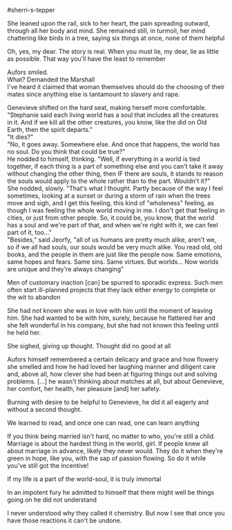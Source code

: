 #sherri-s-tepper

She leaned upon the rail, sick to her heart, the pain spreading outward, through all her body and mind. She remained still, in turmoil, her mind chattering like birds in a tree, saying six things at once, none of them helpful

Oh, yes, my dear. The story is real. When you must lie, my dear, lie as little as possible. That way you'll have the least to remember

Aufors smiled.  
What? Demanded the Marshall  
I've heard it claimed that woman themselves should do the choosing of their mates since anything else is tantamount to slavery and rape.

Genevieve shifted on the hard seat, making herself more comfortable. "Stephanie said each living world has a soul that includes all the creatures in it. And if we kill all the other creatures, you know, like the did on Old Earth, then the spirit departs."  
"It dies?"  
"No, it goes away. Somewhere else. And once that happens, the world has no soul. Do you think that could be true?"  
He nodded to himself, thinking. "Well, if everything in a world is tied together, if each thing is a part of something else and you can't take it away without changing the other thing, then IF there are souls, it stands to reason the souls would apply to the whole rather than to the part. Wouldn't it?"  
She nodded, slowly. "That's what I thought. Partly because of the way I feel sometimes, looking at a sunset or during a storm of rain when the trees move and sigh, and I get this feeling, this kind of "wholeness" feeling, as though I was feeling the whole world moving in me. I don't get that feeling in cities, or just from other people. So, it could be, you know, that the world has a soul and we're part of that, and when we're right with it, we can feel part of it, too..."  
"Besides," said Jeorfy, "all of us humans are pretty much alike, aren't we, so if we all had souls, our souls would be very much alike. You read old, old books, and the people in them are just like the people now. Same emotions, same hopes and fears. Same sins. Same virtues. But worlds... Now worlds are unique and they're always changing"

Men of customary inaction \[can\] be spurred to sporadic express. Such men often start ill-planned projects that they lack either energy to complete or the wit to abandon

She had not known she was in love with him until the moment of leaving him. She had wanted to be with him, surely, because he flattered her and she felt wonderful in his company, but she had not known this feeling until he held her.

She sighed, giving up thought. Thought did no good at all

Aufors himself remembered a certain delicacy and grace and how flowery she smelled and how he had loved her laughing manner and diligent care and, above all, how clever she had been at figuring things out and solving problems. \[...\] he wasn't thinking about matches at all, but about Genevieve, her comfort, her health, her pleasure \[and\] her safety.

Burning with desire to be helpful to Genevieve, he did it all eagerly and without a second thought.

We learned to read, and once one can read, one can learn anything

If you think being married isn't hard, no matter to who, you're still a child. Marriage is about the hardest thing in the world, girl. If people knew all about marriage in advance, likely they never would. They do it when they're green in hope, like you, with the sap of passion flowing. So do it while you've still got the incentive!

If my life is a part of the world-soul, it is truly immortal

In an impotent fury he admitted to himself that there might well be things going on he did not understand

I never understood why they called it chemistry. But now I see that once you have those reactions it can't be undone.